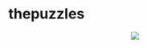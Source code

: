 # thepuzzles

<center><img src="https://img.icons8.com/external-nawicon-outline-color-nawicon/256/000000/external-puzzle-business-nawicon-outline-color-nawicon.png"/></center>
